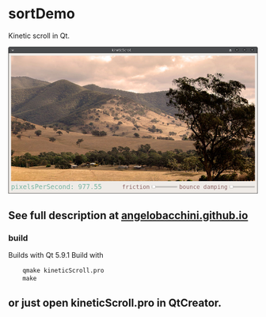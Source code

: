 # sortDemo
Kinetic scroll in Qt.

![alt text](./kineticScroll.png)

See full description at [angelobacchini.github.io](https://angelobacchini.github.io/software%20projects/kinetic-scroll-in-qt)
---
### build
Builds with Qt 5.9.1
Build with 

        qmake kineticScroll.pro
        make

or just open kineticScroll.pro in QtCreator.
---
